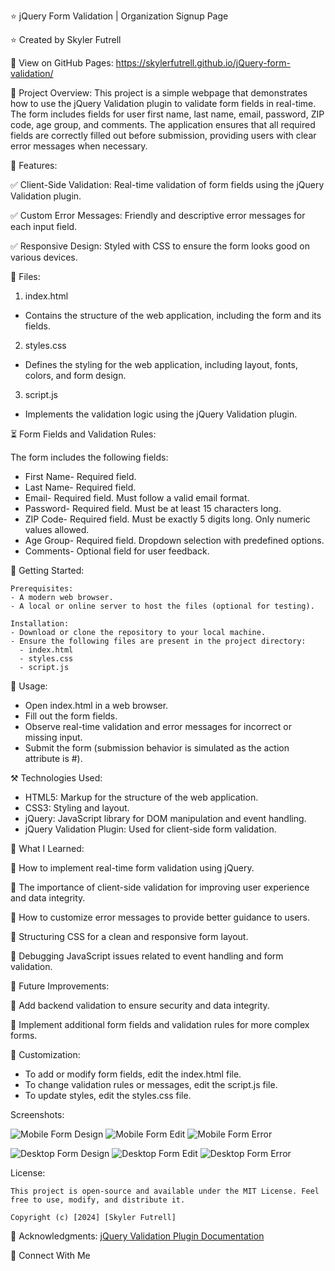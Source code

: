 ⭐ jQuery Form Validation | Organization Signup Page

⭐ Created by Skyler Futrell 

👀 View on GitHub Pages:
 https://skylerfutrell.github.io/jQuery-form-validation/

📌 Project Overview:
This project is a simple webpage that demonstrates how to use the jQuery Validation plugin to validate form fields in real-time.
The form includes fields for user first name, last name, email, password, ZIP code, age group, and comments.
The application ensures that all required fields are correctly filled out before submission, providing users with clear error messages when necessary.

🚀 Features:

✅ Client-Side Validation: Real-time validation of form fields using the jQuery Validation plugin.

✅ Custom Error Messages: Friendly and descriptive error messages for each input field.

✅ Responsive Design: Styled with CSS to ensure the form looks good on various devices.

📂 Files:
1. index.html
  - Contains the structure of the web application, including the form and its fields.
2. styles.css
  - Defines the styling for the web application, including layout, fonts, colors, and form design.
3. script.js
  - Implements the validation logic using the jQuery Validation plugin.

⏳ Form Fields and Validation Rules:

The form includes the following fields:
- First Name- Required field.
- Last Name- Required field.
- Email- Required field. Must follow a valid email format.
- Password- Required field. Must be at least 15 characters long.
- ZIP Code- Required field. Must be exactly 5 digits long. Only numeric values allowed.
- Age Group- Required field. Dropdown selection with predefined options.
- Comments- Optional field for user feedback.

🏁 Getting Started: 

    Prerequisites:
    - A modern web browser.
    - A local or online server to host the files (optional for testing).

    Installation:
    - Download or clone the repository to your local machine.
    - Ensure the following files are present in the project directory:
      - index.html
      - styles.css
      - script.js

 📖 Usage:
  - Open index.html in a web browser.
  - Fill out the form fields.
  - Observe real-time validation and error messages for incorrect or missing input.
  - Submit the form (submission behavior is simulated as the action attribute is #).

⚒️ Technologies Used:
  - HTML5: Markup for the structure of the web application.
  - CSS3: Styling and layout.
  - jQuery: JavaScript library for DOM manipulation and event handling.
  - jQuery Validation Plugin: Used for client-side form validation.

📝 What I Learned:

🧠 How to implement real-time form validation using jQuery.

🧠 The importance of client-side validation for improving user experience and data integrity.

🧠 How to customize error messages to provide better guidance to users.

🧠 Structuring CSS for a clean and responsive form layout.

🧠 Debugging JavaScript issues related to event handling and form validation.

🎯 Future Improvements:

🚀 Add backend validation to ensure security and data integrity.

🚀 Implement additional form fields and validation rules for more complex forms.

🎨 Customization:
- To add or modify form fields, edit the index.html file.
- To change validation rules or messages, edit the script.js file.
- To update styles, edit the styles.css file.

Screenshots:

![Mobile Form Design](/images/mobile-form-view.jpg) 
![Mobile Form Edit](/images/mobile-form-edit.jpg) 
![Mobile Form Error](/images/mobile-error.jpg)

![Desktop Form Design](/images/desktop-form-view.jpg) 
![Desktop Form Edit](/images/desktop-form-edit.jpg)
![Desktop Form Error](/images/desktop-error.jpg)

License:

    This project is open-source and available under the MIT License. Feel free to use, modify, and distribute it.

    Copyright (c) [2024] [Skyler Futrell]

📢 Acknowledgments:
[jQuery Validation Plugin Documentation](https://jqueryvalidation.org/)

🔗 Connect With Me

